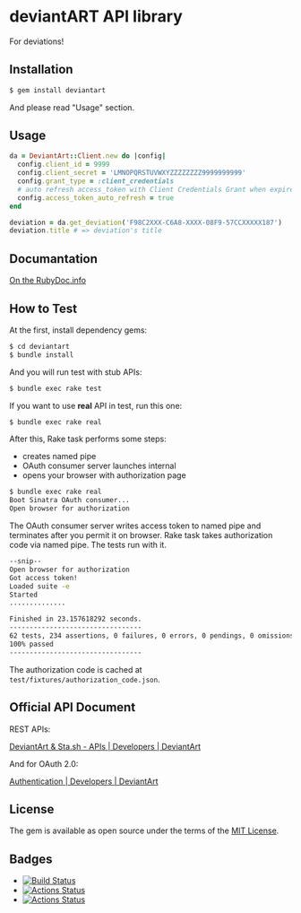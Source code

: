 # deviantART API library

For deviations!

## Installation

```bash
$ gem install deviantart
```

And please read "Usage" section.

## Usage

```ruby
da = DeviantArt::Client.new do |config|
  config.client_id = 9999
  config.client_secret = 'LMNOPQRSTUVWXYZZZZZZZZ9999999999'
  config.grant_type = :client_credentials
  # auto refresh access_token with Client Credentials Grant when expired
  config.access_token_auto_refresh = true
end

deviation = da.get_deviation('F98C2XXX-C6A8-XXXX-08F9-57CCXXXXX187')
deviation.title # => deviation's title
```

## Documantation

[On the RubyDoc.info](http://www.rubydoc.info/gems/deviantart)

## How to Test

At the first, install dependency gems:

```bash
$ cd deviantart
$ bundle install
```

And you will run test with stub APIs:

```bash
$ bundle exec rake test
```

If you want to use **real** API in test, run this one:

```bash
$ bundle exec rake real
```

After this, Rake task performs some steps:

- creates named pipe
- OAuth consumer server launches internal
- opens your browser with authorization page

```bash
$ bundle exec rake real
Boot Sinatra OAuth consumer...
Open browser for authorization
```

The OAuth consumer server writes access token to named pipe and terminates after you permit it on browser.
Rake task takes authorization code via named pipe.
The tests run with it.

```bash
--snip--
Open browser for authorization
Got access token!
Loaded suite -e
Started
..............

Finished in 23.157618292 seconds.
---------------------------------
62 tests, 234 assertions, 0 failures, 0 errors, 0 pendings, 0 omissions, 0 notifications
100% passed
---------------------------------
```

The authorization code is cached at `test/fixtures/authorization_code.json`.

## Official API Document

REST APIs:

[DeviantArt & Sta.sh - APIs | Developers | DeviantArt](https://www.deviantart.com/developers/http/v1/20160316)

And for OAuth 2.0:

[Authentication | Developers | DeviantArt](https://www.deviantart.com/developers/authentication)

## License

The gem is available as open source under the terms of the [MIT License](http://opensource.org/licenses/MIT).

## Badges

- [![Build Status](https://travis-ci.org/aycabta/deviantart.svg)](https://travis-ci.org/aycabta/deviantart)
- [![Actions Status](https://github.com/aycabta/deviantart/workflows/ubuntu/badge.svg)](https://github.com/aycabta/deviantart/actions)
- [![Actions Status](https://github.com/aycabta/deviantart/workflows/windows/badge.svg)](https://github.com/aycabta/deviantart/actions)

